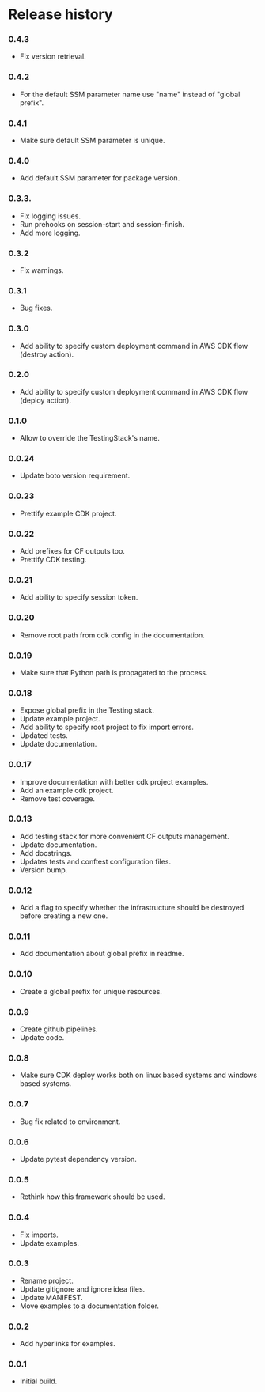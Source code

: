 # Release history

### 0.4.3
* Fix version retrieval.

### 0.4.2
* For the default SSM parameter name use "name" instead of "global prefix".

### 0.4.1
* Make sure default SSM parameter is unique.

### 0.4.0
* Add default SSM parameter for package version.

### 0.3.3.
* Fix logging issues.
* Run prehooks on session-start and session-finish.
* Add more logging.

### 0.3.2
* Fix warnings. 

### 0.3.1
* Bug fixes.

### 0.3.0
* Add ability to specify custom deployment command in AWS CDK flow (destroy action).

### 0.2.0
* Add ability to specify custom deployment command in AWS CDK flow (deploy action).

### 0.1.0
* Allow to override the TestingStack's name.

### 0.0.24
* Update boto version requirement.

### 0.0.23
* Prettify example CDK project.

### 0.0.22
* Add prefixes for CF outputs too.
* Prettify CDK testing.

### 0.0.21
* Add ability to specify session token.

### 0.0.20
* Remove root path from cdk config in the documentation.

### 0.0.19
* Make sure that Python path is propagated to the process.

### 0.0.18
* Expose global prefix in the Testing stack.
* Update example project.
* Add ability to specify root project to fix import errors.
* Updated tests.
* Update documentation.

### 0.0.17
* Improve documentation with better cdk project examples.
* Add an example cdk project.
* Remove test coverage.

### 0.0.13
* Add testing stack for more convenient CF outputs management.
* Update documentation.
* Add docstrings.
* Updates tests and conftest configuration files.
* Version bump.

### 0.0.12
* Add a flag to specify whether the infrastructure should be destroyed
before creating a new one.

### 0.0.11
* Add documentation about global prefix in readme.

### 0.0.10
* Create a global prefix for unique resources.

### 0.0.9
* Create github pipelines.
* Update code.

### 0.0.8
* Make sure CDK deploy works both on linux based systems and windows based systems.

### 0.0.7
* Bug fix related to environment.

### 0.0.6
* Update pytest dependency version.

### 0.0.5
* Rethink how this framework should be used.

### 0.0.4
* Fix imports.
* Update examples.

### 0.0.3
* Rename project.
* Update gitignore and ignore idea files.
* Update MANIFEST.
* Move examples to a documentation folder.

### 0.0.2
* Add hyperlinks for examples.

### 0.0.1
* Initial build.